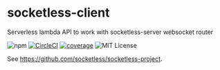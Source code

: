 # socketless-client

Serverless lambda API to work with socketless-server websocket router

![npm](https://img.shields.io/npm/v/socketless-client) [![CircleCI](https://img.shields.io/circleci/build/github/socketless/socketless-client)](https://circleci.com/gh/socketless/socketless-client) [![coverage](https://img.shields.io/codecov/c/github/socketless/socketless-client)](https://codecov.io/gh/socketless/socketless-client) ![MIT License](https://img.shields.io/badge/license-MIT-blue.svg)

See https://github.com/socketless/socketless-project.
